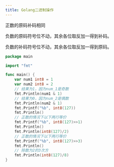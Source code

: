 ```yaml
---
title: Golang二进制操作
---
```


正数的原码补码相同

负数的原码符号位不动，其余各位取反加一得到补码。

负数的补码符号位不动，其余各位取反加一得到原码。

```go
package main

import "fmt"

func main() {
	var num1 int8 = 1
	var num2 int8 = 2
	// 结果为1，因为num_1是奇数
	fmt.Println(num1 & 1)
	// 结果为0，因为num_2是偶数
	fmt.Println(num2 & 1)
	fmt.Printf("%b", int8(127))
	fmt.Println()
	// 正数的情况下以下两行等价
	fmt.Printf("%b", int8(127)>>1)
	fmt.Println()
	fmt.Println(int8(127)/2)
	// 正数的情况下以下两行等价
	fmt.Printf("%b", int8(127)>>3)
	fmt.Println()
	// 除数为2的3次方
	fmt.Println(int8(127)/8)
}
```

